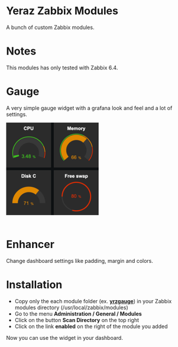 # Yeraz Zabbix Modules

A bunch of custom Zabbix modules.

# Notes

This modules has only tested with Zabbix 6.4.

# Gauge

A very simple gauge widget with a grafana look and feel and a lot of settings.

<img src="ressources/readme/gauges.png" width="250" style="margin-bottom:20px" />


# Enhancer

Change dashboard settings like padding, margin and colors.

# Installation

* Copy only the each module folder (ex. **[yrzgauge](modules/)**) in your Zabbix modules directory (/usr/local/zabbix/modules)
* Go to the menu **Administration / General / Modules**
* Click on the button **Scan Directory** on the top right
* Click on the link **enabled** on the right of the module you added

Now you can use the widget in your dashboard.
